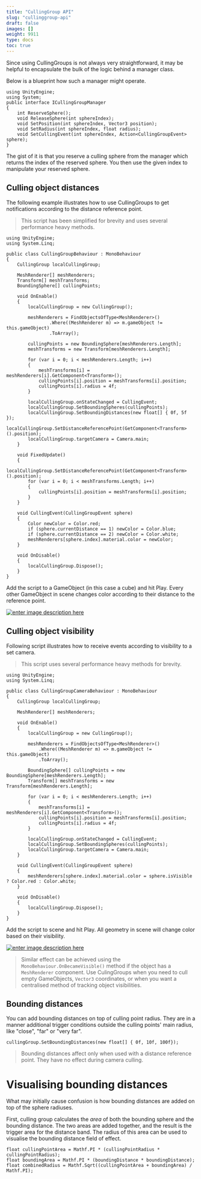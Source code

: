 ```yaml
---
title: "CullingGroup API"
slug: "cullinggroup-api"
draft: false
images: []
weight: 9911
type: docs
toc: true
---
```


Since using CullingGroups is not always very straightforward, it may be helpful to encapsulate the bulk of the logic behind a manager class.

Below is a blueprint how such a manager might operate.

<!-- language: c# -->
    using UnityEngine;
    using System;
    public interface ICullingGroupManager
    {
        int ReserveSphere();
        void ReleaseSphere(int sphereIndex);
        void SetPosition(int sphereIndex, Vector3 position);
        void SetRadius(int sphereIndex, float radius);
        void SetCullingEvent(int sphereIndex, Action<CullingGroupEvent> sphere);
    }

The gist of it is that you reserve a culling sphere from the manager which returns the index of the reserved sphere. You then use the given index to manipulate your reserved sphere.

## Culling object distances
The following example illustrates how to use CullingGroups to get notifications according to the distance reference point.

> This script has been simplified for brevity and uses several performance heavy methods.

<!-- language: c# --> 
    using UnityEngine;
    using System.Linq;
    
    public class CullingGroupBehaviour : MonoBehaviour
    {
        CullingGroup localCullingGroup;
    
        MeshRenderer[] meshRenderers;
        Transform[] meshTransforms;
        BoundingSphere[] cullingPoints;
    
        void OnEnable()
        {
            localCullingGroup = new CullingGroup();
    
            meshRenderers = FindObjectsOfType<MeshRenderer>()
                    .Where((MeshRenderer m) => m.gameObject != this.gameObject)
                    .ToArray();
    
            cullingPoints = new BoundingSphere[meshRenderers.Length];
            meshTransforms = new Transform[meshRenderers.Length];
    
            for (var i = 0; i < meshRenderers.Length; i++)
            {
                meshTransforms[i] = meshRenderers[i].GetComponent<Transform>();
                cullingPoints[i].position = meshTransforms[i].position;
                cullingPoints[i].radius = 4f;
            }
    
            localCullingGroup.onStateChanged = CullingEvent;
            localCullingGroup.SetBoundingSpheres(cullingPoints);
            localCullingGroup.SetBoundingDistances(new float[] { 0f, 5f });
            localCullingGroup.SetDistanceReferencePoint(GetComponent<Transform>().position);
            localCullingGroup.targetCamera = Camera.main;
        }
    
        void FixedUpdate()
        {
            localCullingGroup.SetDistanceReferencePoint(GetComponent<Transform>().position);
            for (var i = 0; i < meshTransforms.Length; i++)
            {
                cullingPoints[i].position = meshTransforms[i].position;
            }
        }
    
        void CullingEvent(CullingGroupEvent sphere)
        {
            Color newColor = Color.red;
            if (sphere.currentDistance == 1) newColor = Color.blue;
            if (sphere.currentDistance == 2) newColor = Color.white;
            meshRenderers[sphere.index].material.color = newColor;
        }
    
        void OnDisable()
        {
            localCullingGroup.Dispose();
        }
    }

Add the script to a GameObject (in this case a cube) and hit Play. Every other GameObject in scene changes color according to their distance to the reference point.
   
[![enter image description here][1]][1]


  [1]: http://i.stack.imgur.com/iRzgK.gif

## Culling object visibility
Following script illustrates how to receive events according to visibility to a set camera.

> This script uses several performance heavy methods for brevity.

<!-- language: c# -->
    using UnityEngine;
    using System.Linq;
    
    public class CullingGroupCameraBehaviour : MonoBehaviour
    {
        CullingGroup localCullingGroup;
    
        MeshRenderer[] meshRenderers;
    
        void OnEnable()
        {
            localCullingGroup = new CullingGroup();
    
            meshRenderers = FindObjectsOfType<MeshRenderer>()
                .Where((MeshRenderer m) => m.gameObject != this.gameObject)
                .ToArray();
    
            BoundingSphere[] cullingPoints = new BoundingSphere[meshRenderers.Length];
            Transform[] meshTransforms = new Transform[meshRenderers.Length];
    
            for (var i = 0; i < meshRenderers.Length; i++)
            {
                meshTransforms[i] = meshRenderers[i].GetComponent<Transform>();
                cullingPoints[i].position = meshTransforms[i].position;
                cullingPoints[i].radius = 4f;
            }
    
            localCullingGroup.onStateChanged = CullingEvent;
            localCullingGroup.SetBoundingSpheres(cullingPoints);
            localCullingGroup.targetCamera = Camera.main;
        }
    
        void CullingEvent(CullingGroupEvent sphere)
        {
            meshRenderers[sphere.index].material.color = sphere.isVisible ? Color.red : Color.white;
        }
    
        void OnDisable()
        {
            localCullingGroup.Dispose();
        }
    }

Add the script to scene and hit Play. All geometry in scene will change color based on their visibility.

[![enter image description here][1]][1]

> Similar effect can be achieved using the `MonoBehaviour.OnBecameVisible()` method if the object has a `MeshRenderer` component. Use CulingGroups when you need to cull empty GameObjects, `Vector3` coordinates, or when you want a centralised method of tracking object visibilities.

  [1]: http://i.stack.imgur.com/T28vl.gif

## Bounding distances
You can add bounding distances on top of culling point radius. They are in a manner additional trigger conditions outside the culling points' main radius, like "close", "far" or "very far".

<!-- language: c# -->
    cullingGroup.SetBoundingDistances(new float[] { 0f, 10f, 100f});

> Bounding distances affect only when used with a distance reference point. They have no effect during camera culling.

# Visualising bounding distances

What may initially cause confusion is how bounding distances are added on top of the sphere radiuses.

First, culling group calculates the *area* of both the bounding sphere and the bounding distance. The two areas are added together, and the result is the trigger area for the distance band. The radius of this area can be used to visualise the bounding distance field of effect.

<!-- language: c# -->
    float cullingPointArea = Mathf.PI * (cullingPointRadius * cullingPointRadius);
    float boundingArea = Mathf.PI * (boundingDistance * boundingDistance);
    float combinedRadius = Mathf.Sqrt((cullingPointArea + boundingArea) / Mathf.PI);


